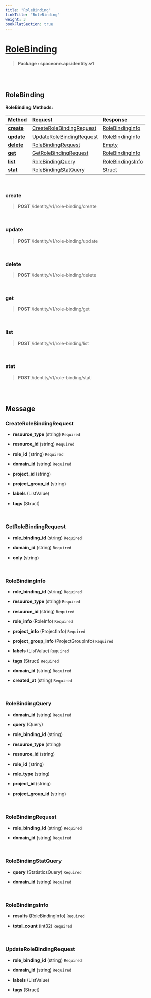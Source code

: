 ```yaml
---
title: "RoleBinding"
linkTitle: "RoleBinding"
weight: 3
bookFlatSection: true
---
```

# [RoleBinding](#RoleBinding)



>  **Package : spaceone.api.identity.v1**

<br>
<br>

## RoleBinding





**RoleBinding Methods:**


| Method | Request | Response |
| :----- | :-------- | :-------- |
| [**create**](./RoleBinding#create) | [CreateRoleBindingRequest](RoleBinding#createrolebindingrequest) | [RoleBindingInfo](./RoleBinding#rolebindinginfo) |
| [**update**](./RoleBinding#update) | [UpdateRoleBindingRequest](RoleBinding#updaterolebindingrequest) | [RoleBindingInfo](./RoleBinding#rolebindinginfo) |
| [**delete**](./RoleBinding#delete) | [RoleBindingRequest](RoleBinding#rolebindingrequest) | [Empty](./RoleBinding#empty) |
| [**get**](./RoleBinding#get) | [GetRoleBindingRequest](RoleBinding#getrolebindingrequest) | [RoleBindingInfo](./RoleBinding#rolebindinginfo) |
| [**list**](./RoleBinding#list) | [RoleBindingQuery](RoleBinding#rolebindingquery) | [RoleBindingsInfo](./RoleBinding#rolebindingsinfo) |
| [**stat**](./RoleBinding#stat) | [RoleBindingStatQuery](RoleBinding#rolebindingstatquery) | [Struct](./RoleBinding#struct) |



    
<br>

### create





> **POST** /identity/v1/role-binding/create
>






    
<br>

### update





> **POST** /identity/v1/role-binding/update
>






    
<br>

### delete





> **POST** /identity/v1/role-binding/delete
>






    
<br>

### get





> **POST** /identity/v1/role-binding/get
>






    
<br>

### list





> **POST** /identity/v1/role-binding/list
>






    
<br>

### stat





> **POST** /identity/v1/role-binding/stat
>






    


<br>
<br>

## Message



### CreateRoleBindingRequest
* **resource_type** (string)  `Required` 

    
* **resource_id** (string)  `Required` 

    
* **role_id** (string)  `Required` 

    
* **domain_id** (string)  `Required` 

    
* **project_id** (string) 

    
* **project_group_id** (string) 

    
* **labels** (ListValue) 

    
* **tags** (Struct) 

    <br>

### GetRoleBindingRequest
* **role_binding_id** (string)  `Required` 

    
* **domain_id** (string)  `Required` 

    
* **only** (string) 

    <br>

### RoleBindingInfo
* **role_binding_id** (string)  `Required` 

    
* **resource_type** (string)  `Required` 

    
* **resource_id** (string)  `Required` 

    
* **role_info** (RoleInfo)  `Required` 

    
* **project_info** (ProjectInfo)  `Required` 

    
* **project_group_info** (ProjectGroupInfo)  `Required` 

    
* **labels** (ListValue)  `Required` 

    
* **tags** (Struct)  `Required` 

    
* **domain_id** (string)  `Required` 

    
* **created_at** (string)  `Required` 

    <br>

### RoleBindingQuery
* **domain_id** (string)  `Required` 

    
* **query** (Query) 

    
* **role_binding_id** (string) 

    
* **resource_type** (string) 

    
* **resource_id** (string) 

    
* **role_id** (string) 

    
* **role_type** (string) 

    
* **project_id** (string) 

    
* **project_group_id** (string) 

    <br>

### RoleBindingRequest
* **role_binding_id** (string)  `Required` 

    
* **domain_id** (string)  `Required` 

    <br>

### RoleBindingStatQuery
* **query** (StatisticsQuery)  `Required` 

    
* **domain_id** (string)  `Required` 

    <br>

### RoleBindingsInfo
* **results** (RoleBindingInfo)  `Required` 

    
* **total_count** (int32)  `Required` 

    <br>

### UpdateRoleBindingRequest
* **role_binding_id** (string)  `Required` 

    
* **domain_id** (string)  `Required` 

    
* **labels** (ListValue) 

    
* **tags** (Struct) 

    <br>

